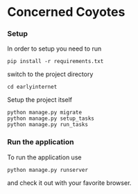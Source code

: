 #  Concerned Coyotes

###  Setup

In order to setup you need to run
```
pip install -r requirements.txt
```

switch to the project directory
```
cd earlyinternet
```

Setup the project itself

```
python manage.py migrate
python manage.py setup_tasks
python manage.py run_tasks
```

### Run the application

To run the application use

```
python manage.py runserver
```

and check it out with your favorite browser.